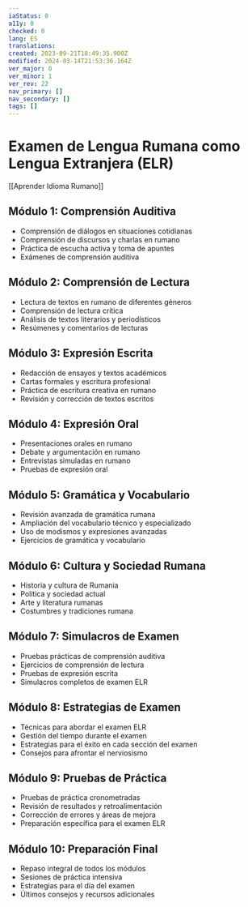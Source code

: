 ```yaml
---
iaStatus: 0
a11y: 0
checked: 0
lang: ES
translations: 
created: 2023-09-21T18:49:35.900Z
modified: 2024-03-14T21:53:36.164Z
ver_major: 0
ver_minor: 1
ver_rev: 22
nav_primary: []
nav_secondary: []
tags: []
---
```

# Examen de Lengua Rumana como Lengua Extranjera (ELR)

[[Aprender Idioma Rumano]]

## Módulo 1: Comprensión Auditiva

- Comprensión de diálogos en situaciones cotidianas
- Comprensión de discursos y charlas en rumano
- Práctica de escucha activa y toma de apuntes
- Exámenes de comprensión auditiva

## Módulo 2: Comprensión de Lectura

- Lectura de textos en rumano de diferentes géneros
- Comprensión de lectura crítica
- Análisis de textos literarios y periodísticos
- Resúmenes y comentarios de lecturas

## Módulo 3: Expresión Escrita

- Redacción de ensayos y textos académicos
- Cartas formales y escritura profesional
- Práctica de escritura creativa en rumano
- Revisión y corrección de textos escritos

## Módulo 4: Expresión Oral

- Presentaciones orales en rumano
- Debate y argumentación en rumano
- Entrevistas simuladas en rumano
- Pruebas de expresión oral

## Módulo 5: Gramática y Vocabulario

- Revisión avanzada de gramática rumana
- Ampliación del vocabulario técnico y especializado
- Uso de modismos y expresiones avanzadas
- Ejercicios de gramática y vocabulario

## Módulo 6: Cultura y Sociedad Rumana

- Historia y cultura de Rumania
- Política y sociedad actual
- Arte y literatura rumanas
- Costumbres y tradiciones rumana

## Módulo 7: Simulacros de Examen

- Pruebas prácticas de comprensión auditiva
- Ejercicios de comprensión de lectura
- Pruebas de expresión escrita
- Simulacros completos de examen ELR

## Módulo 8: Estrategias de Examen

- Técnicas para abordar el examen ELR
- Gestión del tiempo durante el examen
- Estrategias para el éxito en cada sección del examen
- Consejos para afrontar el nerviosismo

## Módulo 9: Pruebas de Práctica

- Pruebas de práctica cronometradas
- Revisión de resultados y retroalimentación
- Corrección de errores y áreas de mejora
- Preparación específica para el examen ELR

## Módulo 10: Preparación Final

- Repaso integral de todos los módulos
- Sesiones de práctica intensiva
- Estrategias para el día del examen
- Últimos consejos y recursos adicionales

